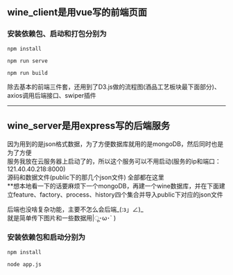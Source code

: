 ## wine_client是用vue写的前端页面

### 安装依赖包、启动和打包分别为
```
npm install
```
```
npm run serve
```
```
npm run build
```
除去基本的前端三件套，还用到了D3.js做的流程图(酒品工艺板块最下面部分)、axios调用后端接口、swiper插件


--------------------------------------------------------------------------------------------------


## wine_server是用express写的后端服务

因为用到的是json格式数据，为了方便数据库就用的是mongoDB，然后同时也是为了方便  
服务我放在云服务器上启动了的，所以这个服务可以不用启动(服务的ip和端口：121.40.40.218:8000)  
源码和数据文件(public下的那几个json文件) 全部都在这里  
**想本地看一下的话要麻烦下一个mongoDB，再建一个wine数据库，并在下面建立feature、factory、process、history四个集合并导入public下对应的json文件 

后端也没啥复杂功能，主要不怎么会后端_(:з」∠)_     
就是简单传下图片和一些数据用|ू･ω･` )  

### 安装依赖包和启动分别为
```
npm install
```
```
node app.js
```
